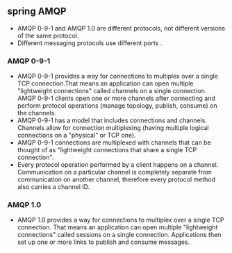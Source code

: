 ## spring AMQP

- AMQP 0-9-1 and AMQP 1.0 are different protocols, not different versions of the same protocol.
- Different messaging protocols use different ports .
### AMQP 0-9-1

- AMQP 0-9-1 provides a way for connections to multiplex over a single TCP connection.That means an application can open multiple "lightweight connections" called channels on a single connection. AMQP 0-9-1 clients open one or more channels after connecting and perform protocol operations (manage topology, publish, consume) on the channels.
- AMQP 0-9-1 has a model that includes connections and channels. Channels allow for connection multiplexing (having multiple logical connections on a "physical" or TCP one).
- AMQP 0-9-1 connections are multiplexed with channels that can be thought of as "lightweight connections that share a single TCP connection".
- Every protocol operation performed by a client happens on a channel. Communication on a particular channel is completely separate from communication on another channel, therefore every protocol method also carries a channel ID.
### AMQP 1.0

- AMQP 1.0 provides a way for connections to multiplex over a single TCP connection. That means an application can open multiple "lightweight connections" called sessions on a single connection. Applications then set up one or more links to publish and consume messages.
